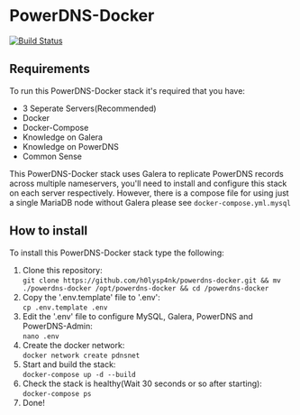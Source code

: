 PowerDNS-Docker
=================

[![Build Status](https://travis-ci.org/h0lysp4nk/powerdns-docker.svg?branch=master)](https://travis-ci.org/h0lysp4nk/powerdns-docker)

## Requirements
To run this PowerDNS-Docker stack it's required that you have:
- 3 Seperate Servers(Recommended)
- Docker  
- Docker-Compose
- Knowledge on Galera
- Knowledge on PowerDNS  
- Common Sense  

This PowerDNS-Docker stack uses Galera to replicate PowerDNS records across multiple nameservers, you'll need to install and configure this stack on each server respectively. However, there is a compose file for using just a single MariaDB node without Galera please see ```docker-compose.yml.mysql```

## How to install
To install this PowerDNS-Docker stack type the following:  
1. Clone this repository:  
``` git clone https://github.com/h0lysp4nk/powerdns-docker.git && mv ./powerdns-docker /opt/powerdns-docker && cd /powerdns-docker ```  
2. Copy the '.env.template' file to '.env':  
``` cp .env.template .env ```  
3. Edit the '.env' file to configure MySQL, Galera, PowerDNS and PowerDNS-Admin:  
``` nano .env ```  
4. Create the docker network:  
``` docker network create pdnsnet ```
5. Start and build the stack:  
``` docker-compose up -d --build ```  
6. Check the stack is healthy(Wait 30 seconds or so after starting):  
``` docker-compose ps ```
7. Done!
